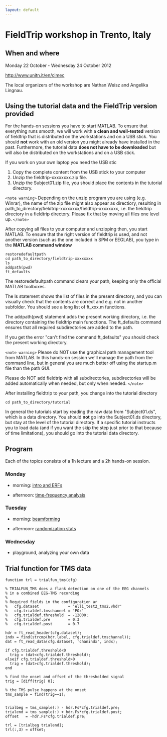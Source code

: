```yaml
---
layout: default
---
```


# FieldTrip workshop in Trento, Italy

## When and where

Monday 22 October - Wednesday 24 October 2012

http://www.unitn.it/en/cimec

The local organizers of the workshop are Nathan Weisz and Angelika Lingnau.

## Using the tutorial data and the FieldTrip version provided

For the hands-on sessions you have to start MATLAB. To ensure that
everything runs smooth, we will work with a **clean and well-tested**
version of fieldtrip that is distributed on the workstations and on a USB stick. You should **not** work with an old version you might already have installed in the past. Furthermore, the tutorial data **does not have to be downloaded** but will also be distributed on the workstations and on a USB stick.

If you work on your own laptop you need the USB stic
 1.  Copy the complete content from the USB stick to your computer
 2.  Unzip the fieldtrip-xxxxxxxx.zip file. 
 3.  Unzip the Subject01.zip file, you should place the contents in the tutorial directory.

`<note warning>`
Depending on the unzip program you are using (e.g. Winrar), the name
of the zip file might also appear as directiory, resulting in
path_to_directory/fieldtrip-xxxxxxxx/fieldtrip-xxxxxxxx, i.e. the
fieldtrip directory in a fieldtrip directory. Please fix that by
moving all files one level up.
`</note>`

After copying all files to your computer and unzipping then, you start MATLAB. To ensure that the right version of fieldtrip is used, and not another version (such as the one included in SPM or EEGLAB), you type in the **MATLAB command window**


    restoredefaultpath
    cd path_to_directory/fieldtrip-xxxxxxxx
    ls
    addpath(pwd)
    ft_defaults

The restoredefaultpath command clears your path, keeping only the official MATLAB toolboxes. 
    
The ls statement shows the list of files in the present directory, and you can visually check that the contents are correct and e.g. not in another subfolder. You should see a long list of ft_xxx.m functions.
    
The addpath(pwd) statement adds the
present working directory, i.e. the directory containing the fieldtrip
main funcctions. The ft_defaults command ensures that all required
subdirectories are added to the path.

If you get the error "can't find the command ft_defaults" you should check the present working directory. 

`<note warning>`
Please do NOT use the graphical path management tool from MATLAB. In this hands-on session we'll manage the path from the command line, but in general you are much better off using the startup.m file than the path GUI.

Please do NOT add fieldtrip with all subdirectories, subdirectories will be added automatically when needed, but only when needed.
`</note>`


After installing fieldtrip to your path, you change into the tutorial directory

    cd path_to_directory/tutorial

In general the tutorials start by reading the raw data from
"Subject01.ds", which is a data directory. You should **not** go into
the Subject01.ds directory, but stay at the level of the tutorial
directory. If a specific tutorial instructs you to load data (and
if you want the skip the step just prior to that because of time
limitations), you should go into the tutorial data directory.

## Program

Each of the topics consists of a 1h lecture and a 2h hands-on session.

### Monday


*  morning: [intro and ERFs](/tutorial/eventrelatedaveraging) 

*  afternoon: [time-frequency analysis](/tutorial/timefrequencyanalysis)

### Tuesday


*  morning: [beamforming](/tutorial/beamformer) 

*  afternoon: [randomization stats](/tutorial/cluster_permutation_timelock)

### Wednesday


*  playground, analyzing your own data

##  Trial function for TMS data 

	
	function trl = trialfun_tms(cfg)
	
	% TRIALFUN_TMS does a flank detection on one of the EEG channels 
	% in a combined EEG-TMS recording
	%
	% Required fields in the configuration ar
	%   cfg.dataset             = 'elli_test2_tms2.vhdr'
	%   cfg.trialdef.tmschannel = 'POz'
	%   cfg.trialdef.threshold  = -12000;
	%   cfg.trialdef.pre        = 0.3
	%   cfg.trialdef.post       = 0.7
	
	hdr = ft_read_header(cfg.dataset);
	indx = find(strcmp(hdr.label, cfg.trialdef.tmschannel));
	dat = ft_read_data(cfg.dataset, 'chanindx', indx);
	
	if cfg.trialdef.threshold<0
	  trig = (dat<cfg.trialdef.threshold);
	elseif cfg.trialdef.threshold>0
	  trig = (dat>cfg.trialdef.threshold);
	end
	
	% find the onset and offset of the thresholded signal
	trig = [diff(trig) 0];
	
	% the TMS pulse happens at the onset
	tms_sample = find(trig==1);
	
	
	trialbeg = tms_sample(:) - hdr.Fs*cfg.trialdef.pre;
	trialend = tms_sample(:) + hdr.Fs*cfg.trialdef.post;
	offset   = -hdr.Fs*cfg.trialdef.pre;
	
	trl = [trialbeg trialend];
	trl(:,3) = offset;




    
